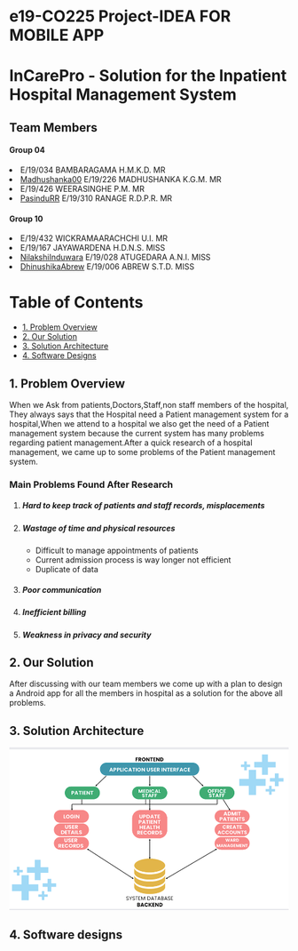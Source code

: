 # e19-CO225 Project-IDEA FOR MOBILE APP


<h1><b>InCarePro</b> - Solution for the Inpatient Hospital Management System</h1>

<h2>Team Members</h2>
<h4>Group 04</h4>
<li>E/19/034 BAMBARAGAMA H.M.K.D. MR</li>
<li><a href="https://github.com/Madhushanka00  ">Madhushanka00</a> E/19/226 MADHUSHANKA K.G.M. MR</li>
<li>E/19/426 WEERASINGHE P.M. MR</li>
<li><a href="https://github.com/PasinduRR">PasinduRR</a> E/19/310 RANAGE R.D.P.R. MR</li>

<h4>Group 10</h4>
<li>E/19/432 WICKRAMAARACHCHI U.I. MR</li>
<li>E/19/167 JAYAWARDENA H.D.N.S. MISS</li>
<li><a href="https://github.com/NilakshiInduwara">NilakshiInduwara</a> E/19/028 ATUGEDARA A.N.I. MISS</li>
<li><a href="https://github.com/DhinushikaAbrew">DhinushikaAbrew</a>  E/19/006 ABREW S.T.D. MISS</li>


<head>

</head>
<body>
  
  <h1>Table of Contents</h1>
  <ul>
    <li><a href="#problem-overview">1. Problem Overview</a></li>
    <li><a href="#our-solution">2. Our Solution</a></li>
    <li><a href="#solution-architecture">3. Solution Architecture</a></li>
    <li><a href="#software-designs">4. Software Designs</a></li>
  </ul>

  <h2 id="problem-overview">1. Problem Overview</h2>
  <p>When we Ask from patients,Doctors,Staff,non staff members of the hospital, They always says that the Hospital need a Patient management system for a hospital,When we attend to a hospital we also get the need of a Patient management system because the current system has many problems regarding patient management.After a quick research of a hospital management, we came up to some problems of the Patient management system.
  <h3>Main Problems Found After Research </h3>
  <ol>
    <li>
      <h5>Hard to keep track of patients and staff records, misplacements</h5>
    </li>
    <li>
      <h5>Wastage of time and physical resources</h5>
      <ul>
        <li>Difficult to manage appointments of patients</li>
        <li>Current admission process is way longer not efficient</li>
        <li>Duplicate of data</li>
      </ul>
    </li>
    <li>
     <h5>Poor communication</h5>
    </li>
    <li>
      <h5>Inefficient billing</h5>
    </li>
    <li>
      <h5>Weakness in privacy and security</h5>
    </li>
  </ol>
  </p>

  <h2 id="our-solution">2. Our Solution</h2>
  <p>After discussing with our team members we come up with a plan to design a Android app for all the members in hospital as a solution for the above all problems.</p>

  <h2 id="solution-architecture">3. Solution Architecture</h2>
  <p><img src="Project_Images/Capture.PNG" alt="Solution_Archi"></p>

  <h2 id="software-designs">4. Software designs</h2>
  <p></p>
</body>
</html>




